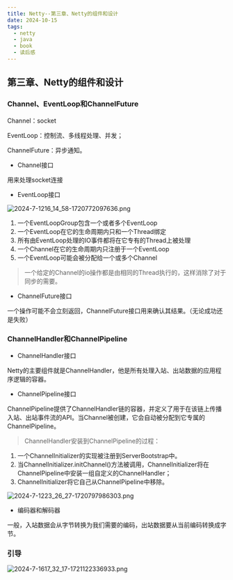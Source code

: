 ```yaml
---
title: Netty--第三章、Netty的组件和设计
date: 2024-10-15
tags:
  - netty
  - java
  - book
  - 读后感
---
```


## 第三章、Netty的组件和设计



### Channel、EventLoop和ChannelFuture



Channel：socket

EventLoop：控制流、多线程处理、并发；

ChannelFuture：异步通知。



- Channel接口

用来处理socket连接



- EventLoop接口



![2024-7-1216_14_58-1720772097636.png](https://fastly.jsdelivr.net/gh/thecoolboyhan/th_blogs@main/image/2025-05/2024-7-1216_14_58-1720772097636_1747188058262.png)



1. 一个EventLoopGroup包含一个或者多个EventLoop
2. 一个EventLoop在它的生命周期内只和一个Thread绑定
3. 所有由EventLoop处理的IO事件都将在它专有的Thread上被处理
4. 一个Channel在它的生命周期内只注册于一个EventLoop
5. 一个EventLoop可能会被分配给一个或多个Channel



> 一个给定的Channel的io操作都是由相同的Thread执行的，这样消除了对于同步的需要。



- ChannelFuture接口

一个操作可能不会立刻返回，ChannelFuture接口用来确认其结果。（无论成功还是失败）



### ChannelHandler和ChannelPipeline



- ChannelHandler接口

Netty的主要组件就是ChannelHandler，他是所有处理入站、出站数据的应用程序逻辑的容器。



- ChannelPipeline接口

ChannelPipeline提供了ChannelHandler链的容器，并定义了用于在该链上传播入站、出站事件流的API。当Channel被创建，它会自动被分配到它专属的ChannelPipeline。



> ChannelHandler安装到ChannelPipeline的过程：



1. 一个ChannelInitializer的实现被注册到ServerBootstrap中。
2. 当ChannelInitializer.initChannel()方法被调用，ChannelInitializer将在ChannelPipeline中安装一组自定义的ChannelHandler；
3. ChannelInitializer将它自己从ChannelPipeline中移除。

![2024-7-1223_26_27-1720797986303.png](https://fastly.jsdelivr.net/gh/thecoolboyhan/th_blogs@main/image/2025-05/2024-7-1223_26_27-1720797986303_1747188083571.png)


- 编码器和解码器

一般，入站数据会从字节转换为我们需要的编码，出站数据要从当前编码转换成字节。





### 引导



![2024-7-1617_32_17-1721122336933.png](https://fastly.jsdelivr.net/gh/thecoolboyhan/th_blogs@main/image/2025-05/2024-7-1617_32_17-1721122336933_1747188106888.png)